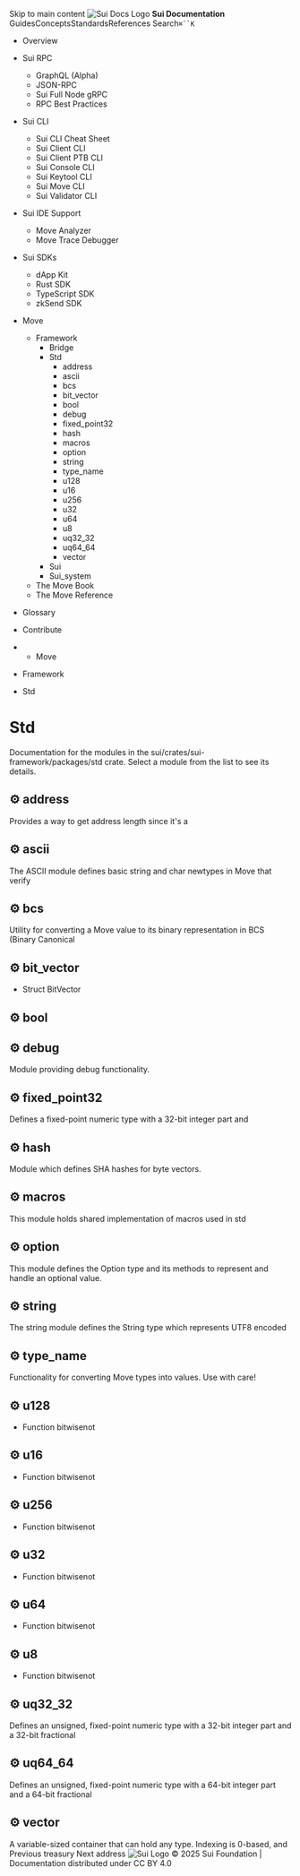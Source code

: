 Skip to main content
![Sui Docs Logo](https://docs.sui.io/img/sui-logo.svg)
**Sui Documentation**
GuidesConceptsStandardsReferences
Search`⌘``K`
  * Overview
  * Sui RPC
    * GraphQL (Alpha)
    * JSON-RPC
    * Sui Full Node gRPC
    * RPC Best Practices
  * Sui CLI
    * Sui CLI Cheat Sheet
    * Sui Client CLI
    * Sui Client PTB CLI
    * Sui Console CLI
    * Sui Keytool CLI
    * Sui Move CLI
    * Sui Validator CLI
  * Sui IDE Support
    * Move Analyzer
    * Move Trace Debugger
  * Sui SDKs
    * dApp Kit
    * Rust SDK
    * TypeScript SDK
    * zkSend SDK
  * Move
    * Framework
      * Bridge
      * Std
        * address
        * ascii
        * bcs
        * bit_vector
        * bool
        * debug
        * fixed_point32
        * hash
        * macros
        * option
        * string
        * type_name
        * u128
        * u16
        * u256
        * u32
        * u64
        * u8
        * uq32_32
        * uq64_64
        * vector
      * Sui
      * Sui_system
    * The Move Book
    * The Move Reference
  * Glossary
  * Contribute


  *   * Move
  * Framework
  * Std


# Std
Documentation for the modules in the sui/crates/sui-framework/packages/std crate. Select a module from the list to see its details.
## ⚙️ address
Provides a way to get address length since it's a
## ⚙️ ascii
The ASCII module defines basic string and char newtypes in Move that verify
## ⚙️ bcs
Utility for converting a Move value to its binary representation in BCS (Binary Canonical
## ⚙️ bit_vector
- Struct BitVector
## ⚙️ bool
## ⚙️ debug
Module providing debug functionality.
## ⚙️ fixed_point32
Defines a fixed-point numeric type with a 32-bit integer part and
## ⚙️ hash
Module which defines SHA hashes for byte vectors.
## ⚙️ macros
This module holds shared implementation of macros used in std
## ⚙️ option
This module defines the Option type and its methods to represent and handle an optional value.
## ⚙️ string
The string module defines the String type which represents UTF8 encoded
## ⚙️ type_name
Functionality for converting Move types into values. Use with care!
## ⚙️ u128
- Function bitwisenot
## ⚙️ u16
- Function bitwisenot
## ⚙️ u256
- Function bitwisenot
## ⚙️ u32
- Function bitwisenot
## ⚙️ u64
- Function bitwisenot
## ⚙️ u8
- Function bitwisenot
## ⚙️ uq32_32
Defines an unsigned, fixed-point numeric type with a 32-bit integer part and a 32-bit fractional
## ⚙️ uq64_64
Defines an unsigned, fixed-point numeric type with a 64-bit integer part and a 64-bit fractional
## ⚙️ vector
A variable-sized container that can hold any type. Indexing is 0-based, and
Previous
treasury
Next
address
![Sui Logo](https://docs.sui.io/img/sui-logo-footer.svg)
© 2025 Sui Foundation | Documentation distributed under CC BY 4.0
